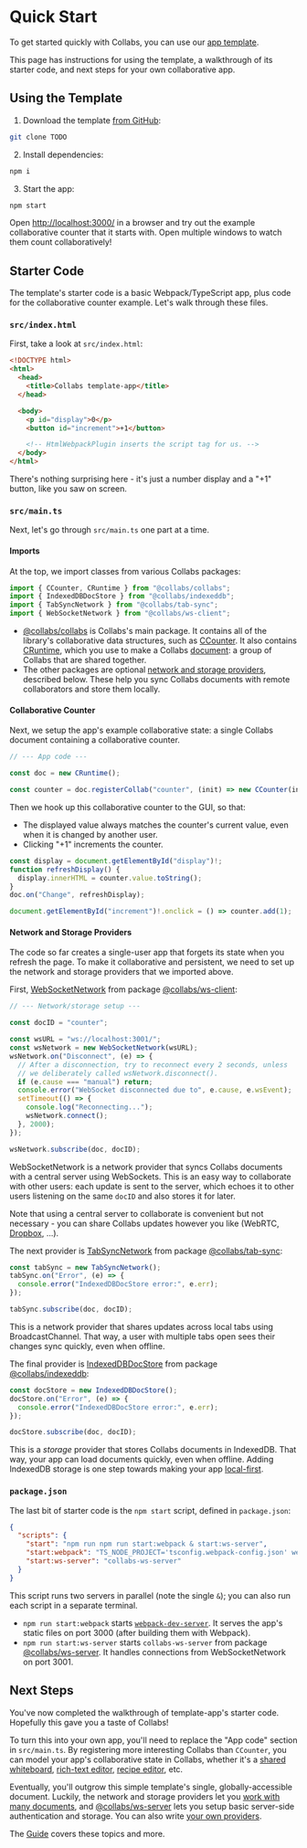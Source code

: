 # Quick Start

To get started quickly with Collabs, you can use our [app template](https://github.com/composablesys/collabs/tree/master/template-app).

This page has instructions for using the template, a walkthrough of its starter code, and next steps for your own collaborative app.

## Using the Template

1. Download the template [from GitHub](https://github.com/composablesys/collabs/tree/master/template-app):

```bash
git clone TODO
```

2. Install dependencies:

```bash
npm i
```

3. Start the app:

```bash
npm start
```

Open [http://localhost:3000/](http://localhost:3000/) in a browser and try out the example collaborative counter that it starts with. Open multiple windows to watch them count collaboratively!

## Starter Code

The template's starter code is a basic Webpack/TypeScript app, plus code for the collaborative counter example. Let's walk through these files.

### `src/index.html`

First, take a look at `src/index.html`:

```html
<!DOCTYPE html>
<html>
  <head>
    <title>Collabs template-app</title>
  </head>

  <body>
    <p id="display">0</p>
    <button id="increment">+1</button>

    <!-- HtmlWebpackPlugin inserts the script tag for us. -->
  </body>
</html>
```

There's nothing surprising here - it's just a number display and a "+1" button, like you saw on screen.

### `src/main.ts`

Next, let's go through `src/main.ts` one part at a time.

#### Imports

At the top, we import classes from various Collabs packages:

```ts
import { CCounter, CRuntime } from "@collabs/collabs";
import { IndexedDBDocStore } from "@collabs/indexeddb";
import { TabSyncNetwork } from "@collabs/tab-sync";
import { WebSocketNetwork } from "@collabs/ws-client";
```

- [@collabs/collabs](https://www.npmjs.com/package/@collabs/collabs) is Collabs's main package. It contains all of the library's collaborative data structures, such as [CCounter](./api/collabs/classes/CCounter.html). It also contains [CRuntime](./api/collabs/classes/CRuntime.html), which you use to make a Collabs [document](./guide/documents.html): a group of Collabs that are shared together.
- The other packages are optional [network and storage providers](./guide/providers.html), described below. These help you sync Collabs documents with remote collaborators and store them locally.

#### Collaborative Counter

Next, we setup the app's example collaborative state: a single Collabs document containing a collaborative counter.

```ts
// --- App code ---

const doc = new CRuntime();

const counter = doc.registerCollab("counter", (init) => new CCounter(init));
```

Then we hook up this collaborative counter to the GUI, so that:

- The displayed value always matches the counter's current value, even when it is changed by another user.
- Clicking "+1" increments the counter.

```ts
const display = document.getElementById("display")!;
function refreshDisplay() {
  display.innerHTML = counter.value.toString();
}
doc.on("Change", refreshDisplay);

document.getElementById("increment")!.onclick = () => counter.add(1);
```

#### Network and Storage Providers

The code so far creates a single-user app that forgets its state when you refresh the page. To make it collaborative and persistent, we need to set up the network and storage providers that we imported above.

First, [WebSocketNetwork](./api/ws-client/classes/WebSocketNetwork.html) from package [@collabs/ws-client](https://www.npmjs.com/package/@collabs/ws-client):

```ts
// --- Network/storage setup ---

const docID = "counter";

const wsURL = "ws://localhost:3001/";
const wsNetwork = new WebSocketNetwork(wsURL);
wsNetwork.on("Disconnect", (e) => {
  // After a disconnection, try to reconnect every 2 seconds, unless
  // we deliberately called wsNetwork.disconnect().
  if (e.cause === "manual") return;
  console.error("WebSocket disconnected due to", e.cause, e.wsEvent);
  setTimeout(() => {
    console.log("Reconnecting...");
    wsNetwork.connect();
  }, 2000);
});

wsNetwork.subscribe(doc, docID);
```

WebSocketNetwork is a network provider that syncs Collabs documents with a central server using WebSockets. This is an easy way to collaborate with other users: each update is sent to the server, which echoes it to other users listening on the same `docID` and also stores it for later.

Note that using a central server to collaborate is convenient but not necessary - you can share Collabs updates however you like (WebRTC, [Dropbox](https://github.com/mweidner037/fileshare-recipe-editor/), ...).

The next provider is [TabSyncNetwork](./api/tab-sync/classes/TabSyncNetwork.html) from package [@collabs/tab-sync](https://www.npmjs.com/package/@collabs/tab-sync):

```ts
const tabSync = new TabSyncNetwork();
tabSync.on("Error", (e) => {
  console.error("IndexedDBDocStore error:", e.err);
});

tabSync.subscribe(doc, docID);
```

This is a network provider that shares updates across local tabs using BroadcastChannel. That way, a user with multiple tabs open sees their changes sync quickly, even when offline.

The final provider is [IndexedDBDocStore](./api/indexeddb/classes/IndexedDBDocStore.html) from package [@collabs/indexeddb](https://www.npmjs.com/package/@collabs/indexeddb):

```ts
const docStore = new IndexedDBDocStore();
docStore.on("Error", (e) => {
  console.error("IndexedDBDocStore error:", e.err);
});

docStore.subscribe(doc, docID);
```

This is a _storage_ provider that stores Collabs documents in IndexedDB. That way, your app can load documents quickly, even when offline. Adding IndexedDB storage is one step towards making your app [local-first](https://www.inkandswitch.com/local-first/).

### `package.json`

The last bit of starter code is the `npm start` script, defined in `package.json`:

```json
{
  "scripts": {
    "start": "npm run npm run start:webpack & start:ws-server",
    "start:webpack": "TS_NODE_PROJECT='tsconfig.webpack-config.json' webpack-dev-server",
    "start:ws-server": "collabs-ws-server"
  }
}
```

This script runs two servers in parallel (note the single `&`); you can also run each script in a separate terminal.

- `npm run start:webpack` starts [`webpack-dev-server`](https://webpack.js.org/configuration/dev-server/). It serves the app's static files on port 3000 (after building them with Webpack).
- `npm run start:ws-server` starts `collabs-ws-server` from package [@collabs/ws-server](https://www.npmjs.com/package/@collabs/ws-server). It handles connections from WebSocketNetwork on port 3001.

## Next Steps

You've now completed the walkthrough of template-app's starter code. Hopefully this gave you a taste of Collabs!

To turn this into your own app, you'll need to replace the "App code" section in `src/main.ts`. By registering more interesting Collabs than `CCounter`, you can model your app's collaborative state in Collabs, whether it's a [shared whiteboard](https://collabs-demos.herokuapp.com/whiteboard/), [rich-text editor](https://collabs-demos.herokuapp.com/rich-text/), [recipe editor](https://github.com/mweidner037/fileshare-recipe-editor/), etc.

Eventually, you'll outgrow this simple template's single, globally-accessible document. Luckily, the network and storage providers let you [work with many documents](./guide/providers.html#collabs-providers), and [@collabs/ws-server](https://www.npmjs.com/package/@collabs/ws-server) lets you setup basic server-side authentication and storage. You can also write [your own providers](./guide/providers.html#manual).

The [Guide](./guide/) covers these topics and more.
